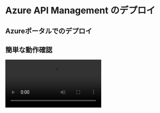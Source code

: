 # Azure API Management のデプロイ

## Azureポータルでのデプロイ


## 簡単な動作確認

<div><video src="./images/echoapi.mp4" controles ></video></div>
